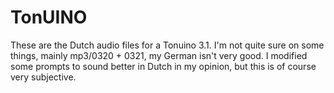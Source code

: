 # TonUINO

These are the Dutch audio files for a Tonuino 3.1. I'm not quite sure on some things, mainly mp3/0320 + 0321, my German isn't very good. I modified some prompts to sound better in Dutch in my opinion, but this is of course very subjective.

